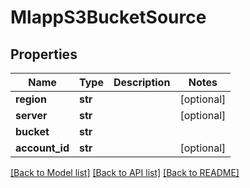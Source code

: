 # MlappS3BucketSource

## Properties
Name | Type | Description | Notes
------------ | ------------- | ------------- | -------------
**region** | **str** |  | [optional] 
**server** | **str** |  | [optional] 
**bucket** | **str** |  | 
**account_id** | **str** |  | [optional] 

[[Back to Model list]](../README.md#documentation-for-models) [[Back to API list]](../README.md#documentation-for-api-endpoints) [[Back to README]](../README.md)



